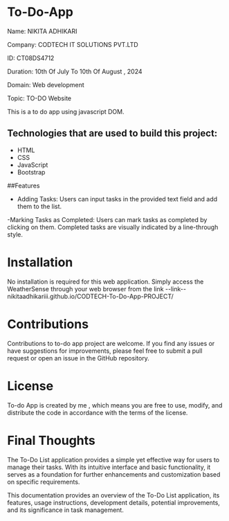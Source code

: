 # To-Do-App

Name: NIKITA ADHIKARI

Company: CODTECH IT SOLUTIONS PVT.LTD

ID: CT08DS4712

Duration: 10th Of July To 10th Of August ,  2024

Domain: Web development

Topic: TO-DO Website 

This is a to do app using javascript DOM.

## Technologies that are used to build this project:
- HTML
- CSS
- JavaScript
- Bootstrap

##Features
- Adding Tasks: Users can input tasks in the provided text field and add them to the list.

-Marking Tasks as Completed: Users can mark tasks as completed by clicking on them. Completed tasks are visually indicated by a line-through style.

# Installation

No installation is required for this web application. Simply access the WeatherSense through your web browser from the link --link--nikitaadhikariii.github.io/CODTECH-To-Do-App-PROJECT/

# Contributions

Contributions to to-do app project are welcome. If you find any issues or have suggestions for improvements, please feel free to submit a pull request 
or open an issue in the GitHub repository.

# License

To-do App is created by me , which means you are free to use, modify, and distribute the code in accordance with the terms of the license.

# Final Thoughts

The To-Do List application provides a simple yet effective way for users to manage their tasks. With its intuitive interface and basic functionality, it serves as a foundation for further enhancements and customization based on specific requirements.

This documentation provides an overview of the To-Do List application, its features, usage instructions, development details, potential improvements, and its significance in task management.
